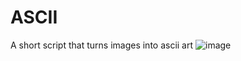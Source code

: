 # ASCII
A short script that turns images into ascii art
![image](https://user-images.githubusercontent.com/100868154/185979460-01cd52c2-73df-4dde-9846-5f0a295a8ab6.png)
